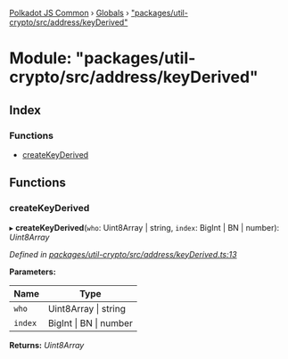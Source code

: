 [Polkadot JS Common](../README.md) › [Globals](../globals.md) › ["packages/util-crypto/src/address/keyDerived"](_packages_util_crypto_src_address_keyderived_.md)

# Module: "packages/util-crypto/src/address/keyDerived"

## Index

### Functions

* [createKeyDerived](_packages_util_crypto_src_address_keyderived_.md#createkeyderived)

## Functions

###  createKeyDerived

▸ **createKeyDerived**(`who`: Uint8Array | string, `index`: BigInt | BN | number): *Uint8Array*

*Defined in [packages/util-crypto/src/address/keyDerived.ts:13](https://github.com/polkadot-js/common/blob/f5acd602/packages/util-crypto/src/address/keyDerived.ts#L13)*

**Parameters:**

Name | Type |
------ | ------ |
`who` | Uint8Array &#124; string |
`index` | BigInt &#124; BN &#124; number |

**Returns:** *Uint8Array*
